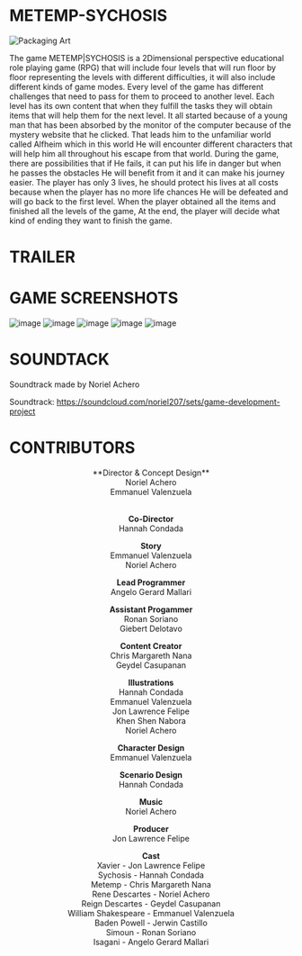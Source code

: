 # METEMP-SYCHOSIS

![Packaging Art](https://github.com/NorielAchero/METEMP-SYCHOSIS/assets/142378544/ae23bd50-2a77-4e67-b682-1957583aa665)


The game METEMP|SYCHOSIS is a 2Dimensional perspective educational role playing game (RPG) that will include four levels that will run floor by floor representing the levels with different difficulties, it will also include different kinds of game modes. Every level of the game has different challenges that need to pass for them to proceed to another level. Each level has its own content that when they fulfill the tasks they will obtain items that will help them for the next level.
It all started because of a young man that has been absorbed by the monitor of the computer because of the mystery website that he clicked. That leads him to the unfamiliar world called Alfheim which in this world He will encounter different characters that will help him all throughout his escape from that world.
During the game, there are possibilities that if He fails, it can put his life in danger but when he passes the obstacles He will benefit from it and it can make his journey easier. The player has only 3 lives, he should protect his lives at all costs because when the player has no more life chances He will be defeated and will go back to the first level.
When the player obtained all the items and finished all the levels of the game, At the end, the player will decide what kind of ending they want to finish the game.


# TRAILER




# GAME SCREENSHOTS
![image](https://github.com/NorielAchero/METEMP-SYCHOSIS/assets/142378544/16682f8e-6df2-4f8e-bc5c-d3022aa30461)
![image](https://github.com/NorielAchero/METEMP-SYCHOSIS/assets/142378544/35d65680-bb2c-4bf6-83c1-0f82ea8f5235)
![image](https://github.com/NorielAchero/METEMP-SYCHOSIS/assets/142378544/f99ee102-a90e-4ce0-a23e-d5762a7cffaa)
![image](https://github.com/NorielAchero/METEMP-SYCHOSIS/assets/142378544/04be6b9e-ab82-4a0e-b3ee-a2c5d1cb7326)
![image](https://github.com/NorielAchero/METEMP-SYCHOSIS/assets/142378544/3fa7af4b-f423-4bcd-a440-6a3003f3d588)


# SOUNDTACK
Soundtrack made by Noriel Achero 

Soundtrack: <a href = "https://soundcloud.com/noriel207/sets/game-development-project">https://soundcloud.com/noriel207/sets/game-development-project</a>


# CONTRIBUTORS
<center>
**Director & Concept Design**<br>
Noriel Achero<br>
Emmanuel Valenzuela<br><br>

**Co-Director**<br>
Hannah Condada<br>

**Story**<br>
Emmanuel Valenzuela<br>
Noriel Achero<br>

**Lead Programmer**<br>
Angelo Gerard Mallari<br>

**Assistant Progammer**<br>
Ronan Soriano<br>
Giebert Delotavo<br>

**Content Creator**<br>
Chris Margareth Nana<br>
Geydel Casupanan<br>

**Illustrations**<br>
Hannah Condada<br>
Emmanuel Valenzuela <br>
Jon Lawrence Felipe<br>
Khen Shen Nabora<br>
Noriel Achero<br>

**Character Design**<br>
Emmanuel Valenzuela <br>

**Scenario Design**<br>
Hannah Condada<br>

**Music**<br>
Noriel Achero<br>

**Producer**<br>
Jon Lawrence Felipe<br>

**Cast**<br>
Xavier - Jon Lawrence Felipe<br>
Sychosis - Hannah Condada<br>
Metemp - Chris Margareth Nana<br>
Rene Descartes - Noriel Achero<br>
Reign Descartes - Geydel Casupanan<br>
William Shakespeare - Emmanuel Valenzuela<br>
Baden Powell - Jerwin Castillo<br>
Simoun - Ronan Soriano<br>
Isagani - Angelo Gerard Mallari<be>
</center>
